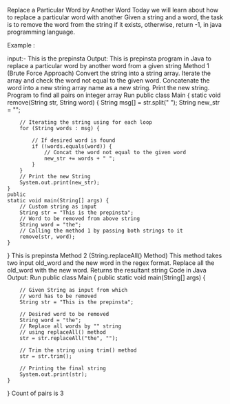 Replace a Particular Word by Another Word
Today we will learn about how to replace a particular word with another Given a string and a word, the task is to remove the word from the string if it exists, otherwise, return -1, in java programming language.

Example :

input:- This is the prepinsta
Output: This is prepinsta
program in Java to replace a particular word by another word from a given string
Method 1 (Brute Force Approach)
Convert the string into a string array.
Iterate the array and check the word not equal to the given word.
Concatenate the word into a new string array name as a new string.
Print the new string.
Program to find all pairs on integer array
Run
public
class Main {
    static void remove(String str, String word) {
        String msg[] = str.split(" ");
        String new_str = "";

        // Iterating the string using for each loop
        for (String words : msg) {

            // If desired word is found
            if (!words.equals(word)) {
                // Concat the word not equal to the given word
                new_str += words + " ";
            }
        }
        // Print the new String
        System.out.print(new_str);
    }
    public
    static void main(String[] args) {
        // Custom string as input
        String str = "This is the prepinsta";
        // Word to be removed from above string
        String word = "the";
        // Calling the method 1 by passing both strings to it
        remove(str, word);
    }
}
This is prepinsta
Method 2 (String.replaceAll() Method)
This method takes two input old_word and the new word in the regex format.
Replace all the old_word with the new word.
Returns the resultant string
Code in Java
Output:
Run
public class Main
{
 public static void main(String[] args)
    {

        // Given String as input from which
        // word has to be removed
        String str = "This is the prepinsta";

        // Desired word to be removed
        String word = "the";
        // Replace all words by "" string
        // using replaceAll() method
        str = str.replaceAll("the", "");

        // Trim the string using trim() method
        str = str.trim();

        // Printing the final string
        System.out.print(str);
    }
}
Count of pairs is 3
